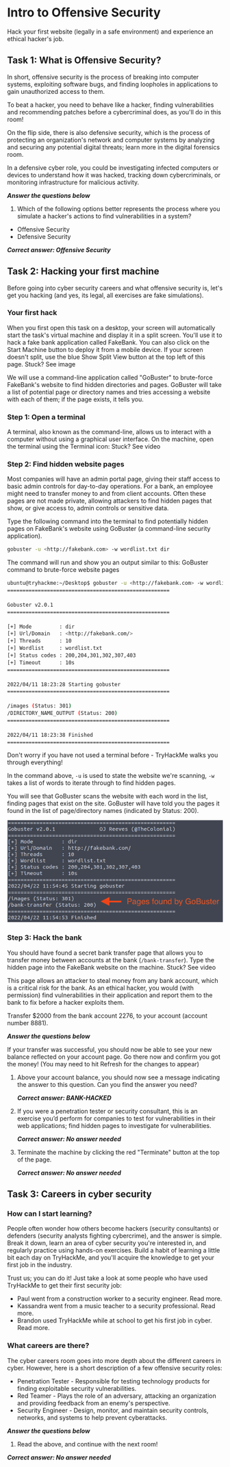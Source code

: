 # Intro to Offensive Security

Hack your first website (legally in a safe environment) and experience an ethical hacker's job.

## Task 1: What is Offensive Security?

In short, offensive security is the process of breaking into computer systems, exploiting software bugs, and finding loopholes in applications to gain unauthorized access to them.

To beat a hacker, you need to behave like a hacker, finding vulnerabilities and recommending patches before a cybercriminal does, as you'll do in this room!

On the flip side, there is also defensive security, which is the process of protecting an organization's network and computer systems by analyzing and securing any potential digital threats; learn more in the digital forensics room.

In a defensive cyber role, you could be investigating infected computers or devices to understand how it was hacked, tracking down cybercriminals, or monitoring infrastructure for malicious activity.

***Answer the questions below***

1. Which of the following options better represents the process where you simulate a hacker's actions to find vulnerabilities in a system?

- Offensive Security
- Defensive Security

***Correct answer: Offensive Security***

## Task 2: Hacking your first machine

Before going into cyber security careers and what offensive security is, let's get you hacking (and yes, its legal, all exercises are fake simulations).

### Your first hack

When you first open this task on a desktop, your screen will automatically start the task's virtual machine and display it in a split screen. You'll use it to hack a fake bank application called FakeBank. You can also click on the Start Machine button to deploy it from a mobile device. If your screen doesn't split, use the blue Show Split View button at the top left of this page.
Stuck? See image

We will use a command-line application called "GoBuster" to brute-force FakeBank's website to find hidden directories and pages. GoBuster will take a list of potential page or directory names and tries accessing a website with each of them; if the page exists, it tells you.

### Step 1: Open a terminal

A terminal, also known as the command-line, allows us to interact with a computer without using a graphical user interface. On the machine, open the terminal using the Terminal icon:
Stuck? See video

### Step 2: Find hidden website pages

Most companies will have an admin portal page, giving their staff access to basic admin controls for day-to-day operations. For a bank, an employee might need to transfer money to and from client accounts. Often these pages are not made private, allowing attackers to find hidden pages that show, or give access to, admin controls or sensitive data.

Type the following command into the terminal to find potentially hidden pages on FakeBank's website using GoBuster (a command-line security application).

```bash
gobuster -u <http://fakebank.com> -w wordlist.txt dir
```

The command will run and show you an output similar to this:
GoBuster command to brute-force website pages

```bash
ubuntu@tryhackme:~/Desktop$ gobuster -u <http://fakebank.com> -w wordlist.txt dir
=====================================================

Gobuster v2.0.1
=====================================================

[+] Mode         : dir
[+] Url/Domain   : <http://fakebank.com/>
[+] Threads      : 10
[+] Wordlist     : wordlist.txt
[+] Status codes : 200,204,301,302,307,403
[+] Timeout      : 10s
=====================================================

2022/04/11 18:23:28 Starting gobuster
=====================================================

/images (Status: 301)
/DIRECTORY_NAME_OUTPUT (Status: 200)
=====================================================

2022/04/11 18:23:38 Finished
=====================================================
```

Don't worry if you have not used a terminal before - TryHackMe walks you through everything!

In the command above, `-u` is used to state the website we're scanning, `-w` takes a list of words to iterate through to find hidden pages.

You will see that GoBuster scans the website with each word in the list, finding pages that exist on the site. GoBuster will have told you the pages it found in the list of page/directory names (indicated by Status: 200).

![gobuster](offensive-01.png)

### Step 3: Hack the bank

You should have found a secret bank transfer page that allows you to transfer money between accounts at the bank (`/bank-transfer`). Type the hidden page into the FakeBank website on the machine.
Stuck? See video

This page allows an attacker to steal money from any bank account, which is a critical risk for the bank. As an ethical hacker, you would (with permission) find vulnerabilities in their application and report them to the bank to fix before a hacker exploits them.

Transfer $2000 from the bank account 2276, to your account (account number 8881).

***Answer the questions below***

If your transfer was successful, you should now be able to see your new balance reflected on your account page. Go there now and confirm you got the money! (You may need to hit Refresh for the changes to appear)

1. Above your account balance, you should now see a message indicating the answer to this question. Can you find the answer you need?

    ***Correct answer: BANK-HACKED***

2. If you were a penetration tester or security consultant, this is an exercise you’d perform for companies to test for vulnerabilities in their web applications; find hidden pages to investigate for vulnerabilities.

    ***Correct answer: No answer needed***

3. Terminate the machine by clicking the red "Terminate" button at the top of the page.

    ***Correct answer: No answer needed***

## Task 3: Careers in cyber security

### How can I start learning?

People often wonder how others become hackers (security consultants) or defenders (security analysts fighting cybercrime), and the answer is simple. Break it down, learn an area of cyber security you're interested in, and regularly practice using hands-on exercises. Build a habit of learning a little bit each day on TryHackMe, and you'll acquire the knowledge to get your first job in the industry.

Trust us; you can do it! Just take a look at some people who have used TryHackMe to get their first security job:

- Paul went from a construction worker to a security engineer. Read more.
- Kassandra went from a music teacher to a security professional. Read more.
- Brandon used TryHackMe while at school to get his first job in cyber. Read more.

### What careers are there?

The cyber careers room goes into more depth about the different careers in cyber. However, here is a short description of a few offensive security roles:

- Penetration Tester - Responsible for testing technology products for finding exploitable security vulnerabilities.
- Red Teamer - Plays the role of an adversary, attacking an organization and providing feedback from an enemy's perspective.
- Security Engineer - Design, monitor, and maintain security controls, networks, and systems to help prevent cyberattacks.

***Answer the questions below***

1. Read the above, and continue with the next room!

***Correct answer: No answer needed***
